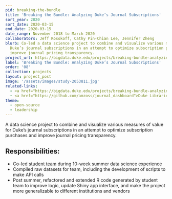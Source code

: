 ```yaml
---
pid: breaking-the-bundle
title: 'Breaking the Bundle: Analyzing Duke’s Journal Subscriptions'
sort_year: 2020
sort_date: 2020-03-15
end_date: 2020-03-15
date_range: November 2018 to March 2020
collaborators: Jeff Kosokoff, Cathy Pin-Chian Lee, Jennifer Zheng
blurb: Co-led a data science project to combine and visualize various measures of value for
  Duke’s journal subscriptions in an attempt to optimize subscription purchases and
  improve journal pricing transparency.
project_url: https://bigdata.duke.edu/projects/breaking-bundle-analyzing-duke%E2%80%99s-journal-subscriptions
label: 'Breaking the Bundle: Analyzing Duke’s Journal Subscriptions'
order: '08'
collection: projects
layout: project_post
image: '/assets/images/study-2053811.jpg'
related-links:
  - <a href="https://bigdata.duke.edu/projects/breaking-bundle-analyzing-duke%E2%80%99s-journal-subscriptions">Breaking the Bundle project website</a>
  - <a href="https://github.com/amzoss/journal_dashboard">Duke Libraries Journal Usage Dashboard Repository</a>
theme: 
  - open-source
  - leadership
---
```


A data science project to combine and visualize various measures of value for
Duke’s journal subscriptions in an attempt to optimize subscription purchases and
improve journal pricing transparency.

## Responsibilities:

* Co-led [student team](https://bigdata.duke.edu/projects/breaking-the-bundle-analyzing-dukes-journal-subscriptions/) during 10-week summer data science experience
* Compiled raw datasets for team, including the development of scripts to make API calls
* Post summer, refactored and extended R code generated by student team to improve logic, update Shiny app interface, and make the project more generalizable to different institutions and vendors